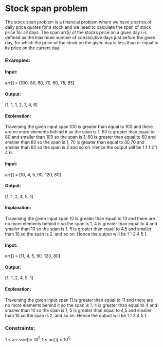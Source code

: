 # Stock span problem
The stock span problem is a financial problem where we have a series of daily price quotes for a stock and we need to calculate the span of stock price for all days. The span arr[i] of the stocks price on a given day i is defined as the maximum number of consecutive days just before the given day, for which the price of the stock on the given day is less than or equal to its price on the current day.

### Examples:
#### Input:
arr[] = [100, 80, 60, 70, 60, 75, 85]
#### Output:
[1, 1, 1, 2, 1, 4, 6]
#### Explanation:
Traversing the given input span 100 is greater than equal to 100 and there are no more elements behind it so the span is 1, 80 is greater than equal to 80 and smaller than 100 so the span is 1, 60 is greater than equal to 60 and smaller than 80 so the span is 1, 70 is greater than equal to 60,70 and smaller than 80 so the span is 2 and so on.  Hence the output will be 1 1 1 2 1 4 6.

#### Input: 
arr[] = [10, 4, 5, 90, 120, 80]
#### Output: 
[1, 1, 2, 4, 5, 1]
#### Explanation:
Traversing the given input span 10 is greater than equal to 10 and there are no more elements behind it so the span is 1, 4 is greater than equal to 4 and smaller than 10 so the span is 1, 5 is greater than equal to 4,5 and smaller than 10 so the span is 2,  and so on. Hence the output will be 1 1 2 4 5 1.

#### Input:
arr[] = [11, 4, 5, 90, 120, 80]
#### Output:
[1, 1, 2, 4, 5, 1]
#### Explanation:
Traversing the given input span 11 is greater than equal to 11 and there are no more elements behind it so the span is 1, 4 is greater than equal to 4 and smaller than 10 so the span is 1, 5 is greater than equal to 4,5 and smaller than 10 so the span is 2, and so on. Hence the output will be 1 1 2 4 5 1.

### Constraints:
1 ≤ arr.size()≤ $`10^5`$
1 ≤ arr[i] ≤ $`10^5`$

